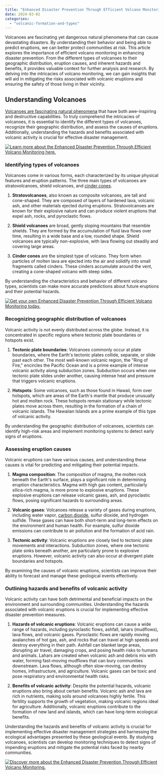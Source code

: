 ```yaml
---
title: "Enhanced Disaster Prevention Through Efficient Volcano Monitoring"
date: 2024-03-02
categories: 
  - "volcanic-formation-and-types"
---
```


Volcanoes are fascinating yet dangerous natural phenomena that can cause devastating disasters. By understanding their behavior and being able to predict eruptions, we can better protect communities at risk. This article explores the importance of efficient volcano monitoring in enhancing disaster prevention. From the different types of volcanoes to their geographic distribution, eruption causes, and inherent hazards and benefits, it provides valuable context for further analysis and research. By delving into the intricacies of volcano monitoring, we can gain insights that will aid in mitigating the risks associated with volcanic eruptions and ensuring the safety of those living in their vicinity.

## Understanding Volcanoes

[Volcanoes are fascinating natural phenomena](https://magmamatters.com/the-art-and-science-of-volcano-monitoring/ "The Art and Science of Volcano Monitoring") that have both awe-inspiring and destructive capabilities. To truly comprehend the intricacies of volcanoes, it is essential to identify the different types of volcanoes, recognize their geographic distribution, and assess the causes of eruptions. Additionally, understanding the hazards and benefits associated with volcanic activity is crucial for effective disaster management.

[![Learn more about the Enhanced Disaster Prevention Through Efficient Volcano Monitoring here.](images/visit-official-website-light-green-41-49.png "Learn more about the Enhanced Disaster Prevention Through Efficient Volcano Monitoring here.")](https://www.hawaiitours.com/?ref=poolboy17 "Learn more about the Enhanced Disaster Prevention Through Efficient Volcano Monitoring here.")

### Identifying types of volcanoes

Volcanoes come in various forms, each characterized by its unique physical features and eruption patterns. The three main types of volcanoes are stratovolcanoes, shield volcanoes, and [cinder cones](https://magmamatters.com/the-birth-of-new-land-understanding-cinder-cones/).

1. **Stratovolcanoes**, also known as composite volcanoes, are tall and cone-shaped. They are composed of layers of hardened lava, volcanic ash, and other materials ejected during eruptions. Stratovolcanoes are known for their explosive nature and can produce violent eruptions that expel ash, rocks, and pyroclastic flows.
    
2. **Shield volcanoes** are broad, gently sloping mountains that resemble shields. They are formed by the accumulation of fluid lava flows over time, resulting in a wide base and a low, rounded shape. Shield volcanoes are typically non-explosive, with lava flowing out steadily and covering large areas.
    
3. **Cinder cones** are the simplest type of volcano. They form when particles of molten lava are ejected into the air and solidify into small fragments called cinders. These cinders accumulate around the vent, creating a cone-shaped volcano with steep sides.
    

By understanding the characteristics and behavior of different volcano types, scientists can make more accurate predictions about future eruptions and their potential hazards.

[![Get your own Enhanced Disaster Prevention Through Efficient Volcano Monitoring today.](images/visit-official-website-green-19-46.png "Get your own Enhanced Disaster Prevention Through Efficient Volcano Monitoring today.")](https://www.hawaiitours.com/?ref=poolboy17 "Get your own Enhanced Disaster Prevention Through Efficient Volcano Monitoring today.")

### Recognizing geographic distribution of volcanoes

Volcanic activity is not evenly distributed across the globe. Instead, it is concentrated in specific regions where tectonic plate boundaries or hotspots exist.

1. **Tectonic plate boundaries**: Volcanoes commonly occur at plate boundaries, where the Earth's tectonic plates collide, separate, or slide past each other. The most well-known volcanic region, the "Ring of Fire," encircles the Pacific Ocean and is a prime example of intense volcanic activity along subduction zones. Subduction occurs when one tectonic plate slides under another, causing intense heat and pressure that triggers volcanic eruptions.
    
2. **Hotspots**: Some volcanoes, such as those found in Hawaii, form over hotspots, which are areas of the Earth's mantle that produce unusually hot and molten rock. These hotspots remain stationary while tectonic plates move across them, resulting in the formation of a chain of volcanic islands. The Hawaiian Islands are a prime example of this type of volcanic activity.
    

By understanding the geographic distribution of volcanoes, scientists can identify high-risk areas and implement monitoring systems to detect early signs of eruptions.

### Assessing eruption causes

Volcanic eruptions can have various causes, and understanding these causes is vital for predicting and mitigating their potential impacts.

1. **Magma composition**: The composition of magma, the molten rock beneath the Earth's surface, plays a significant role in determining eruption characteristics. Magma with high gas content, particularly silica-rich magma, is more prone to explosive eruptions. These explosive eruptions can release volcanic gases, ash, and pyroclastic flows, posing significant hazards to surrounding areas.
    
2. **Volcanic gases**: Volcanoes release a variety of gases during eruptions, including water vapor, [carbon dioxide](https://magmamatters.com/geothermal-energy-and-its-volcanic-origins/ "Geothermal Energy and Its Volcanic Origins"), sulfur dioxide, and hydrogen sulfide. These gases can have both short-term and long-term effects on the environment and human health. For example, sulfur dioxide emissions can contribute to air pollution and the formation of acid rain.
    
3. **Tectonic activity**: Volcanic eruptions are closely tied to tectonic plate movements and interactions. Subduction zones, where one tectonic plate sinks beneath another, are particularly prone to explosive eruptions. However, volcanic activity can also occur at divergent plate boundaries and hotspots.
    

By examining the causes of volcanic eruptions, scientists can improve their ability to forecast and manage these geological events effectively.

### Outlining hazards and benefits of volcanic activity

Volcanic activity can have both detrimental and beneficial impacts on the environment and surrounding communities. Understanding the hazards associated with volcanic eruptions is crucial for implementing effective disaster prevention measures.

1. **Hazards of volcanic eruptions**: Volcanic eruptions can cause a wide range of hazards, including pyroclastic flows, ashfall, lahars (mudflows), lava flows, and volcanic gases. Pyroclastic flows are rapidly moving avalanches of hot gas, ash, and rocks that can travel at high speeds and destroy everything in their path. Ashfall can blanket large areas, disrupting air travel, damaging crops, and posing health risks to humans and animals. Lahars are created when volcanic ash and debris mix with water, forming fast-moving mudflows that can bury communities downstream. Lava flows, although often slow-moving, can destroy homes, infrastructure, and agriculture. Volcanic gases can be toxic and pose respiratory and environmental health risks.
    
2. **Benefits of volcanic activity**: Despite the potential hazards, volcanic eruptions also bring about certain benefits. Volcanic ash and lava are rich in nutrients, making soils around volcanoes highly fertile. This fertility supports the growth of vegetation, making volcanic regions ideal for agriculture. Additionally, volcanic eruptions contribute to the formation of new land and islands, which can have long-term ecological benefits.
    

Understanding the hazards and benefits of volcanic activity is crucial for implementing effective disaster management strategies and harnessing the ecological advantages presented by these geological events. By studying volcanoes, scientists can develop monitoring techniques to detect signs of impending eruptions and mitigate the potential risks faced by nearby communities.

[![Discover more about the Enhanced Disaster Prevention Through Efficient Volcano Monitoring.](images/visit-official-website-purple-11-44.png "Discover more about the Enhanced Disaster Prevention Through Efficient Volcano Monitoring.")](https://www.hawaiitours.com/?ref=poolboy17 "Discover more about the Enhanced Disaster Prevention Through Efficient Volcano Monitoring.")
